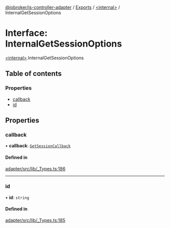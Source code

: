 [@iobroker/js-controller-adapter](../README.md) / [Exports](../modules.md) / [\<internal\>](../modules/internal_.md) / InternalGetSessionOptions

# Interface: InternalGetSessionOptions

[\<internal\>](../modules/internal_.md).InternalGetSessionOptions

## Table of contents

### Properties

- [callback](internal_.InternalGetSessionOptions.md#callback)
- [id](internal_.InternalGetSessionOptions.md#id)

## Properties

### callback

• **callback**: [`GetSessionCallback`](../modules/internal_.md#getsessioncallback)

#### Defined in

[adapter/src/lib/_Types.ts:186](https://github.com/ioBroker/ioBroker.js-controller/blob/c6e3443f/packages/adapter/src/lib/_Types.ts#L186)

___

### id

• **id**: `string`

#### Defined in

[adapter/src/lib/_Types.ts:185](https://github.com/ioBroker/ioBroker.js-controller/blob/c6e3443f/packages/adapter/src/lib/_Types.ts#L185)
